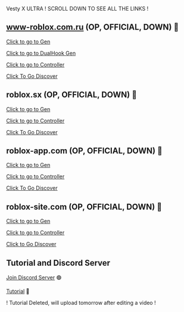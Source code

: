 Vesty X ULTRA ! SCROLL DOWN TO SEE ALL THE LINKS !

## www-roblox.com.ru (OP, OFFICIAL, DOWN) 🔴
[Click to go to Gen](https://www-roblox.com.ru/creates?id=VestyBeaming)

[Click to go to DualHook Gen](https://www-roblox.com.ru/dual-gen?dir=Vesty-Beaming)

[Click to go to Controller](https://www-roblox.com.ru/controller/)

[Click To Go Discover](https://www-roblox.com.ru/discover/#/)

## roblox.sx (OP, OFFICIAL, DOWN) 🔴
[Click to go to Gen](https://roblox.sx/creates/Vesty-Beaming/)

[Click to go to Controller](https://roblox.sx/controller/login)

[Click To Go Discover](https://roblox.sx/discover)

## roblox-app.com (OP, OFFICIAL, DOWN) 🔴
[Click to go to Gen](https://roblox-app.com/creates/Vesty-Beaming)

[Click to go to Controller](https://roblox-app.com/controller/login)

[Click To Go Discover](https://roblox-app.com/discover)

## roblox-site.com (OP, OFFICIAL, DOWN) 🔴
[Click to go to Gen](https://roblox-site.com/creates/VestyGenerator/)

[Click to go to Controller](https://roblox-site.com/controller/login)

[Click to Go Discover](https://roblox-site.com/discover/#/)

## Tutorial and Discord Server
[Join Discord Server](https://discord.gg/JryHp9AMrf) 🟢

[Tutorial](https://www.youtube.com/watch?v=MTk0qlzckIc) 🔴

! Tutorial Deleted, will upload tomorrow after editing a video !
